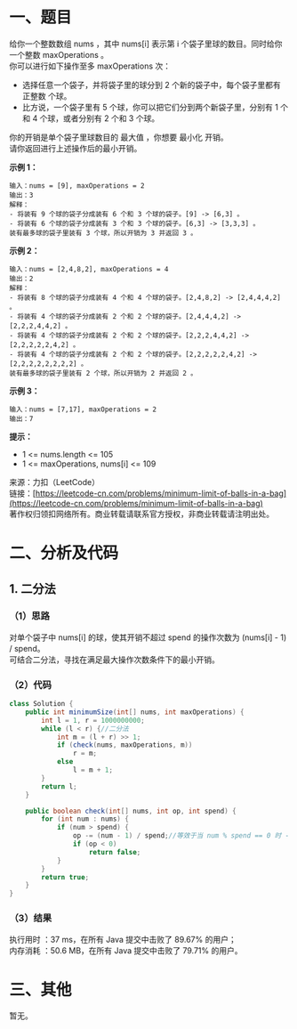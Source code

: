 # 一、题目
给你一个整数数组 nums ，其中 nums[i] 表示第 i 个袋子里球的数目。同时给你一个整数 maxOperations 。     
你可以进行如下操作至多 maxOperations 次：    
- 选择任意一个袋子，并将袋子里的球分到 2 个新的袋子中，每个袋子里都有 正整数 个球。
- 比方说，一个袋子里有 5 个球，你可以把它们分到两个新袋子里，分别有 1 个和 4 个球，或者分别有 2 个和 3 个球。
      
你的开销是单个袋子里球数目的 最大值 ，你想要 最小化 开销。      
请你返回进行上述操作后的最小开销。     
      
**示例 1：**     
```
输入：nums = [9], maxOperations = 2
输出：3
解释：
- 将装有 9 个球的袋子分成装有 6 个和 3 个球的袋子。[9] -> [6,3] 。
- 将装有 6 个球的袋子分成装有 3 个和 3 个球的袋子。[6,3] -> [3,3,3] 。
装有最多球的袋子里装有 3 个球，所以开销为 3 并返回 3 。
```
**示例 2：**    
```
输入：nums = [2,4,8,2], maxOperations = 4
输出：2
解释：
- 将装有 8 个球的袋子分成装有 4 个和 4 个球的袋子。[2,4,8,2] -> [2,4,4,4,2] 。
- 将装有 4 个球的袋子分成装有 2 个和 2 个球的袋子。[2,4,4,4,2] -> [2,2,2,4,4,2] 。
- 将装有 4 个球的袋子分成装有 2 个和 2 个球的袋子。[2,2,2,4,4,2] -> [2,2,2,2,2,4,2] 。
- 将装有 4 个球的袋子分成装有 2 个和 2 个球的袋子。[2,2,2,2,2,4,2] -> [2,2,2,2,2,2,2,2] 。
装有最多球的袋子里装有 2 个球，所以开销为 2 并返回 2 。
```
**示例 3：**    
```
输入：nums = [7,17], maxOperations = 2
输出：7
```
**提示：**     
- 1 <= nums.length <= 105
- 1 <= maxOperations, nums[i] <= 109
     
来源：力扣（LeetCode）    
链接：[https://leetcode-cn.com/problems/minimum-limit-of-balls-in-a-bag](https://leetcode-cn.com/problems/minimum-limit-of-balls-in-a-bag)      
著作权归领扣网络所有。商业转载请联系官方授权，非商业转载请注明出处。      
# 二、分析及代码    
## 1. 二分法
### （1）思路
对单个袋子中 nums[i] 的球，使其开销不超过 spend 的操作次数为 (nums[i] - 1) / spend。    
可结合二分法，寻找在满足最大操作次数条件下的最小开销。     
### （2）代码
```java
class Solution {
    public int minimumSize(int[] nums, int maxOperations) {
        int l = 1, r = 1000000000;
        while (l < r) {//二分法
            int m = (l + r) >> 1;
            if (check(nums, maxOperations, m))
                r = m;
            else
                l = m + 1;
        }
        return l;
    }

    public boolean check(int[] nums, int op, int spend) {
        for (int num : nums) {
            if (num > spend) {
                op -= (num - 1) / spend;//等效于当 num % spend == 0 时 -1
                if (op < 0)
                    return false;
            }
        }
        return true;
    }
}
```
### （3）结果
执行用时 ：37 ms，在所有 Java 提交中击败了 89.67% 的用户；    
内存消耗 ：50.6 MB，在所有 Java 提交中击败了 79.71% 的用户。      
# 三、其他
暂无。  

